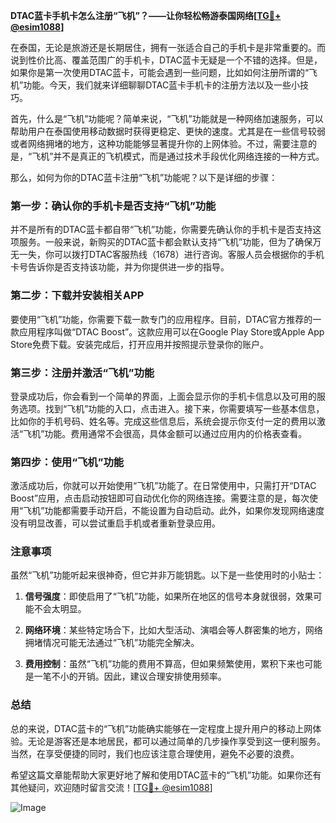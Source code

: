 **DTAC蓝卡手机卡怎么注册“飞机”？——让你轻松畅游泰国网络[[TG💪+ @esim1088](https://t.me/s/esim1088)]**

在泰国，无论是旅游还是长期居住，拥有一张适合自己的手机卡是非常重要的。而说到性价比高、覆盖范围广的手机卡，DTAC蓝卡无疑是一个不错的选择。但是，如果你是第一次使用DTAC蓝卡，可能会遇到一些问题，比如如何注册所谓的“飞机”功能。今天，我们就来详细聊聊DTAC蓝卡手机卡的注册方法以及一些小技巧。

首先，什么是“飞机”功能呢？简单来说，“飞机”功能就是一种网络加速服务，可以帮助用户在泰国使用移动数据时获得更稳定、更快的速度。尤其是在一些信号较弱或者网络拥堵的地方，这种功能能够显著提升你的上网体验。不过，需要注意的是，“飞机”并不是真正的飞机模式，而是通过技术手段优化网络连接的一种方式。

那么，如何为你的DTAC蓝卡注册“飞机”功能呢？以下是详细的步骤：

### 第一步：确认你的手机卡是否支持“飞机”功能

并不是所有的DTAC蓝卡都自带“飞机”功能，你需要先确认你的手机卡是否支持这项服务。一般来说，新购买的DTAC蓝卡都会默认支持“飞机”功能，但为了确保万无一失，你可以拨打DTAC客服热线（1678）进行咨询。客服人员会根据你的手机卡号告诉你是否支持该功能，并为你提供进一步的指导。

### 第二步：下载并安装相关APP

要使用“飞机”功能，你需要下载一款专门的应用程序。目前，DTAC官方推荐的一款应用程序叫做“DTAC Boost”。这款应用可以在Google Play Store或Apple App Store免费下载。安装完成后，打开应用并按照提示登录你的账户。

### 第三步：注册并激活“飞机”功能

登录成功后，你会看到一个简单的界面，上面会显示你的手机卡信息以及可用的服务选项。找到“飞机”功能的入口，点击进入。接下来，你需要填写一些基本信息，比如你的手机号码、姓名等。完成这些信息后，系统会提示你支付一定的费用以激活“飞机”功能。费用通常不会很高，具体金额可以通过应用内的价格表查看。

### 第四步：使用“飞机”功能

激活成功后，你就可以开始使用“飞机”功能了。在日常使用中，只需打开“DTAC Boost”应用，点击启动按钮即可自动优化你的网络连接。需要注意的是，每次使用“飞机”功能都需要手动开启，不能设置为自动启动。此外，如果你发现网络速度没有明显改善，可以尝试重启手机或者重新登录应用。

### 注意事项

虽然“飞机”功能听起来很神奇，但它并非万能钥匙。以下是一些使用时的小贴士：

1. **信号强度**：即使启用了“飞机”功能，如果所在地区的信号本身就很弱，效果可能不会太明显。
   
2. **网络环境**：某些特定场合下，比如大型活动、演唱会等人群密集的地方，网络拥堵情况可能无法通过“飞机”功能完全解决。

3. **费用控制**：虽然“飞机”功能的费用不算高，但如果频繁使用，累积下来也可能是一笔不小的开销。因此，建议合理安排使用频率。

### 总结

总的来说，DTAC蓝卡的“飞机”功能确实能够在一定程度上提升用户的移动上网体验。无论是游客还是本地居民，都可以通过简单的几步操作享受到这一便利服务。当然，在享受便捷的同时，我们也应该注意合理使用，避免不必要的浪费。

希望这篇文章能帮助大家更好地了解和使用DTAC蓝卡的“飞机”功能。如果你还有其他疑问，欢迎随时留言交流！[[TG💪+ @esim1088](https://t.me/s/esim1088)] 

![Image](https://i.postimg.cc/4NQfJmqS/Snipaste-2025-05-13-00-14-12.png)